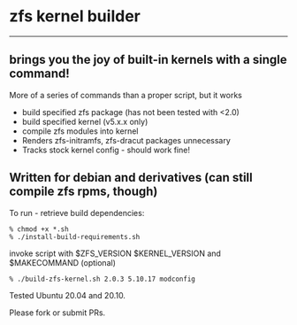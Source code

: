 # zfs kernel builder

---

## brings you the joy of built-in kernels with a single command!

More of a series of commands than a proper script, but it works

- build specified zfs package (has not been tested with <2.0)
- build specified kernel (v5.x.x only)
- compile zfs modules into kernel
- Renders zfs-initramfs, zfs-dracut packages unnecessary
- Tracks stock kernel config - should work fine!

## Written for debian and derivatives (can still compile zfs rpms, though)

To run - retrieve build dependencies:

```
% chmod +x *.sh
% ./install-build-requirements.sh
```

invoke script with $ZFS_VERSION $KERNEL_VERSION and $MAKECOMMAND (optional)

```
% ./build-zfs-kernel.sh 2.0.3 5.10.17 modconfig
```

Tested Ubuntu 20.04 and 20.10.

Please fork or submit PRs.
